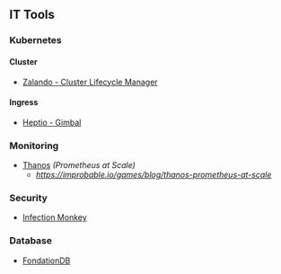 ## IT Tools



### Kubernetes

#### Cluster
* [Zalando - Cluster Lifecycle Manager](https://github.com/zalando-incubator/cluster-lifecycle-manager)

#### Ingress
* [Heptio - Gimbal](https://github.com/heptio/gimbal)


### Monitoring
* [Thanos](https://github.com/improbable-eng/thanos) *(Prometheus at Scale)*
  * *<https://improbable.io/games/blog/thanos-prometheus-at-scale>*


### Security
* [Infection Monkey](https://github.com/guardicore/monkey)


### Database
* [FondationDB](https://github.com/apple/foundationdb)

